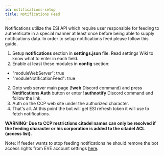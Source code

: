 ```yaml
---
id: notifications-setup
title: Notifications Feed
---
```


Notifications utilize the ESI API which require user responsible for feeding to authenticate in a special manner at least once before being able to supply notifications data. In order to setup notifications feed please follow this guide.

1. Setup **notifications** section in **settings.json** file. Read settings Wiki to know what to enter in each field.
2. Enable at least these modules in **config** section:

- "moduleWebServer": true
- "moduleNotificationFeed": true

2. Goto web server main page (**!web** Discord command) and press **Notifications Auth** button or enter **!authnotify** Discord command and follow the link.
3. Auth on the CCP web site under the authorized character.
4. That's all. At this point the bot will get ESI refresh token it will use to fetch notifications.

**WARNING: Due to CCP restrictions citadel names can only be resolved if the feeding character or his corporation is added to the citadel ACL (access list).**

Note: If feeder wants to stop feeding notifications he should remove the bot access rights from EVE account settings [here](https://community.eveonline.com/support/third-party-applications).
